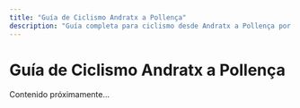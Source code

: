 ```yaml
---
title: "Guía de Ciclismo Andratx a Pollença"
description: "Guía completa para ciclismo desde Andratx a Pollença por la Sierra de Tramuntana"
---
```


# Guía de Ciclismo Andratx a Pollença

Contenido próximamente...
